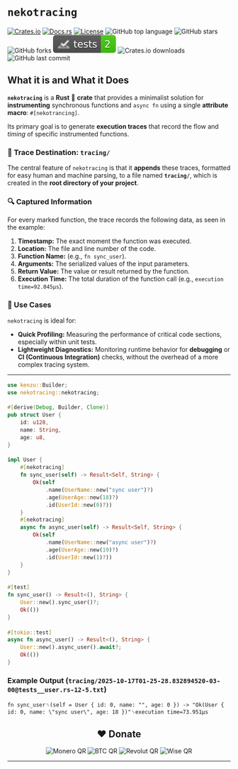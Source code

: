 # `nekotracing`

[![Crates.io](https://img.shields.io/crates/v/nekotracing.svg)](https://crates.io/crates/nekotracing)
[![Docs.rs](https://docs.rs/nekotracing/badge.svg)](https://docs.rs/nekotracing)
[![License](https://img.shields.io/crates/l/nekotracing.svg)](https://github.com/pas2rust/nekotracing/blob/main/LICENSE)
![GitHub top language](https://img.shields.io/github/languages/top/pas2rust/nekotracing?color=orange&logo=rust&style=flat&logoColor=white)
![GitHub stars](https://img.shields.io/github/stars/pas2rust/nekotracing?color=success&style=flat&logo=github)
![GitHub forks](https://img.shields.io/github/forks/pas2rust/nekotracing?color=orange&logo=Furry%20Network&style=flat&logoColor=white)
![Tests](https://raw.githubusercontent.com/pas2rust/badges/main/nekotracing-tests.svg)
![Crates.io downloads](https://img.shields.io/crates/d/nekotracing.svg)
![GitHub last commit](https://img.shields.io/github/last-commit/pas2rust/nekotracing?color=ff69b4&label=update&logo=git&style=flat&logoColor=white)

## What it is and What it Does

**`nekotracing`** is a **Rust** 🦀 **crate** that provides a minimalist solution for **instrumenting** synchronous functions and `async fn` using a single **attribute macro**: `#[nekotrancing]`.

Its primary goal is to generate **execution traces** that record the flow and *timing* of specific instrumented functions.

### 📝 Trace Destination: `tracing/`

The central feature of `nekotracing` is that it **appends** these traces, formatted for easy human and machine parsing, to a file named **`tracing/`**, which is created in the **root directory of your project**.

### 🔍 Captured Information

For every marked function, the trace records the following data, as seen in the example:

1.  **Timestamp:** The exact moment the function was executed.
2.  **Location:** The file and line number of the code.
3.  **Function Name:** (e.g., `fn sync_user`).
4.  **Arguments:** The serialized values of the input parameters.
5.  **Return Value:** The value or result returned by the function.
6.  **Execution Time:** The total duration of the function call (e.g., `execution time=92.045µs`).

### 🚀 Use Cases

`nekotracing` is ideal for:

* **Quick Profiling:** Measuring the performance of critical code sections, especially within unit tests.
* **Lightweight Diagnostics:** Monitoring runtime behavior for **debugging** or **CI (Continuous Integration)** checks, without the overhead of a more complex tracing system.

---

```rust
use kenzu::Builder;
use nekotracing::nekotracing;

#[derive(Debug, Builder, Clone)]
pub struct User {
    id: u128,
    name: String,
    age: u8,
}

impl User {
    #[nekotracing]
    fn sync_user(self) -> Result<Self, String> {
        Ok(self
            .name(UserName::new("sync user")?)
            .age(UserAge::new(18)?)
            .id(UserId::new(0)?))
    }
    #[nekotracing]
    async fn async_user(self) -> Result<Self, String> {
        Ok(self
            .name(UserName::new("async user")?)
            .age(UserAge::new(19)?)
            .id(UserId::new(1)?))
    }
}

#[test]
fn sync_user() -> Result<(), String> {
    User::new().sync_user()?;
    Ok(())
}

#[tokio::test]
async fn async_user() -> Result<(), String> {
    User::new().async_user().await?;
    Ok(())
}
```
### Example Output (`tracing/2025-10-17T01-25-28.832894520-03-00@tests__user.rs-12-5.txt`)

```text
fn sync_user␞(self = User { id: 0, name: "", age: 0 }) -> "Ok(User { id: 0, name: \"sync user\", age: 18 })"␞execution time=73.951µs
```

<h2 align="center">
  <strong>❤️ Donate</strong>
</h2>

<p align="center">
  <a href="https://github.com/pas2rust/pas2rust/blob/main/pas-monero-donate.png" style="text-decoration:none; color:inherit;">
    <img src="https://img.shields.io/badge/Monero%20QR-FF6600?style=flat&logo=monero&logoColor=white" alt="Monero QR"/>
  </a>
  <a href="https://github.com/pas2rust/pas2rust/blob/main/pas-bitcoin-donate.png" style="text-decoration:none; color:inherit;">
    <img src="https://img.shields.io/badge/BTC%20QR-EAB300?style=flat&logo=bitcoin&logoColor=white" alt="BTC QR"/>
  </a>
  <a href="https://revolut.me/pas2rust" style="text-decoration:none; color:inherit;">
    <img src="https://img.shields.io/badge/Revolut%20QR-Blue?style=flat&logo=revolut&logoColor=white" alt="Revolut QR"/>
  </a>
  <a href="https://wise.com/pay/me/pedroaugustos99" style="text-decoration:none; color:inherit;">
    <img src="https://img.shields.io/badge/Wise%20QR-1CA0F2?style=flat&logo=wise&logoColor=white" alt="Wise QR"/>
  </a>
</p>


---